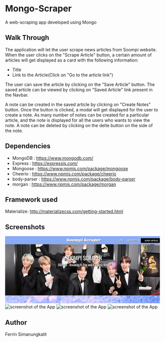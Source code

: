 # Mongo-Scraper
A web-scraping app developed using Mongo

## Walk Through
The application will let the user scrape news articles from Soompi website. When the user clicks on the "Scrape Article" button, a certain amount of articles will get displayed  as a card with the following information:
* Title  
* Link to the Article(Click on "Go to the article link") 

The user can save the article by clicking on the "Save Article" button. The saved article can be viewed by clicking on "Saved Article" link present in the Navbar. 

A note can be created in the saved article by clicking on "Create Notes" button. Once the button is clicked, a modal will get displayed for the user to create a note. As many number of notes can be created for a particular article, and the note is displayed for all the users who wants to view the note. A note can be deleted by clicking on the delte button on the side of the note.

## Dependencies
* MongoDB : https://www.mongodb.com/  
* Express : https://expressjs.com/ 
* Mongoose : https://www.npmjs.com/package/mongoose
* Cheerio : https://www.npmjs.com/package/cheerio 
* body-parser : https://www.npmjs.com/package/body-parser 
* morgan : https://www.npmjs.com/package/morgan </p>

## Framework used
Materialize: http://materializecss.com/getting-started.html

## Screenshots
![screenshot of the App](https://github.com/skalit2010/mongoScraper/blob/master/public/images/homepg.png)
![screenshot of the App](saved-articles.png)
![screenshot of the App](create-notes.png)
![screenshot of the App](created-note.png)

## Author
Ferrin Simanungkalit

